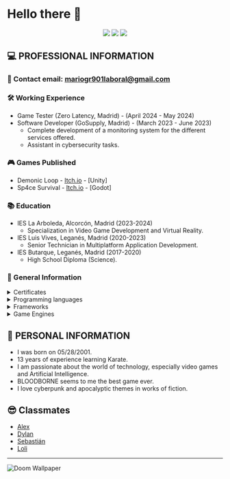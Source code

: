 # Hello there 👋

<p align="center"> 
  <img src="https://komarev.com/ghpvc/?username=Mario999X&label=Profile%20views&color=42b983&style=for-the-badge" />
  <img src="https://img.shields.io/github/followers/Mario999X?style=for-the-badge" />
  <img src="https://img.shields.io/github/stars/Mario999X?style=for-the-badge" />
</p>

## 💻 PROFESSIONAL INFORMATION
### 📧 Contact email: mariogr901laboral@gmail.com

### 🛠️ Working Experience

- Game Tester (Zero Latency, Madrid) - (April 2024 - May 2024)
- Software Developer (GoSupply, Madrid) - (March 2023 - June 2023)
  -  Complete development of a monitoring system for the different services offered.
  -  Assistant in cybersecurity tasks.

### 🎮 Games Published
- Demonic Loop - [Itch.io](https://demonicloopdev.itch.io/demonic-loop) - [Unity]
- Sp4ce Survival - [Itch.io](https://mario999x.itch.io/sp4ce-survival) - [Godot]

### 📚 Education
  - IES La Arboleda, Alcorcón, Madrid (2023-2024)
    - Specialization in Video Game Development and Virtual Reality.
  - IES Luis Vives, Leganés, Madrid (2020-2023)
    - Senior Technician in Multiplatform Application Development.
  - IES Butarque, Leganés, Madrid (2017-2020)
    - High School Diploma (Science).

### 📜 General Information

<details>
  <summary> Certificates </summary>

  - [Kotlin Developer For Backend](Certs/Gonzalez_Resa_Mario_signed_Kotlin_Cert.pdf)
  - [Java 8 course from 0](Certs/certificado_curso_de_java_8_desde_cero.pdf)
  - [Development course of a REST API with Spring Boot](Certs/certificado_curso_de_desarrollo_de_una_api_rest_con_spring_boot.pdf)
  - [C# course for beginners](Certs/certificado_curso_de_c%23_para_principiantes.pdf)
</details>
   
<details>
  <summary> Programming languages </summary>
  
  - Java
  - Kotlin
  - C#
  - Python
</details>

<details>
  <summary> Frameworks </summary>
  
  - Spring
  - Exposed
  - Hibernate
  - Ktor
  - ASP.NET Core
</details>

<details>
  <summary> Game Engines </summary>

  - Unity
  - Godot
  - RPG Maker MV
</details>

## 🗿 PERSONAL INFORMATION
  - I was born on 05/28/2001.
  - 13 years of experience learning Karate.
  - I am passionate about the world of technology, especially video games and Artificial Intelligence.
  - BLOODBORNE seems to me the best game ever.
  - I love cyberpunk and apocalyptic themes in works of fiction.

 ## 😎 Classmates
  - [Alex](https://github.com/alexlaso)
  - [Dylan](https://github.com/DyLaNHurtado)
  - [Sebastián](https://github.com/SebsMendoza)
  - [Loli](https://github.com/Idliketobealoli)
  
  ---

  ![Doom Wallpaper](https://user-images.githubusercontent.com/80423737/155528061-934a9674-8a88-4a97-8abb-8b829c0e7c25.jpg)


  
<!--
**Mario999X/Mario999X** is a ✨ _special_ ✨ repository because its `README.md` (this file) appears on your GitHub profile.

Here are some ideas to get you started:

- 🔭 I’m currently working on ...
- 🌱 I’m currently learning ...
- 👯 I’m looking to collaborate on ...
- 🤔 I’m looking for help with ...
- 💬 Ask me about ...
- 📫 How to reach me: ...
- 😄 Pronouns: ...
- ⚡ Fun fact: ...
-->



